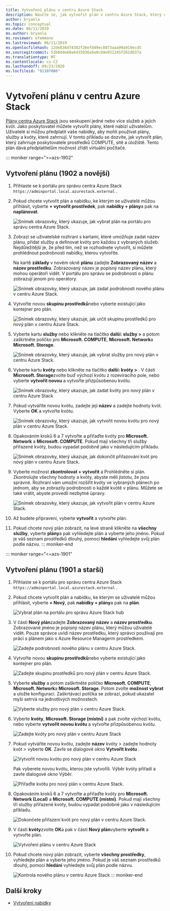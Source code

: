 ```yaml
---
title: Vytvoření plánu v centru Azure Stack
description: Naučte se, jak vytvořit plán v centru Azure Stack, který umožňuje předplatitelům zřizovat virtuální počítače.
author: bryanla
ms.topic: conceptual
ms.date: 06/11/2019
ms.author: bryanla
ms.reviewer: efemmano
ms.lastreviewed: 06/11/2019
ms.openlocfilehash: 12de836d74382f26efd49ec8873aaa99a919ecd5
ms.sourcegitcommit: 53b0dde60a6435936a5e0cb9e931245f262d637a
ms.translationtype: MT
ms.contentlocale: cs-CZ
ms.lasthandoff: 09/23/2020
ms.locfileid: "91107086"
---
```

# <a name="create-a-plan-in-azure-stack-hub"></a>Vytvoření plánu v centru Azure Stack

[Plány centra Azure Stack](azure-stack-overview.md) jsou seskupení jedné nebo více služeb a jejich kvót. Jako poskytovatel můžete vytvořit plány, které nabízí uživatelům. Uživatelé si můžou předplatit vaše nabídky, aby mohli používat plány, služby a kvóty, které zahrnují. V tomto příkladu se dozvíte, jak vytvořit plán, který zahrnuje poskytovatele prostředků COMPUTE, sítě a úložiště. Tento plán dává předplatitelům možnost zřídit virtuální počítače.

::: moniker range=">=azs-1902"
## <a name="create-a-plan-1902-and-later"></a>Vytvoření plánu (1902 a novější)

1. Přihlaste se k portálu pro správu centra Azure Stack `https://adminportal.local.azurestack.external` .

2. Pokud chcete vytvořit plán a nabídku, ke kterým se uživatelé můžou přihlásit, vyberte **+ vytvořit prostředek**, pak **nabídky + plány**a pak na **naplánovat**.
  
   ![Snímek obrazovky, který ukazuje, jak vybrat plán na portálu pro správu centra Azure Stack.](media/azure-stack-create-plan/select-plan.png)

3. Zobrazí se uživatelské rozhraní s kartami, které umožňuje zadat název plánu, přidat služby a definovat kvóty pro každou z vybraných služeb. Nejdůležitější je, že před tím, než se rozhodnete vytvořit, si můžete prohlédnout podrobnosti nabídky, kterou vytvoříte.

   Na kartě **základy** v novém okně **plánu** zadejte **Zobrazovaný název** a **název prostředku**. Zobrazovaný název je popisný název plánu, který mohou operátoři vidět. V portálu pro správu se podrobnosti o plánu zobrazují jenom pro operátory.

   ![Snímek obrazovky, který ukazuje, jak zadat podrobnosti nového plánu v centru Azure Stack.](media/azure-stack-create-plan/plan-name.png)

4. Vytvořte novou **skupinu prostředků**nebo vyberte existující jako kontejner pro plán.

   ![Snímek obrazovky, který ukazuje, jak určit skupinu prostředků pro nový plán v centru Azure Stack.](media/azure-stack-create-plan/resource-group.png)

5. Vyberte kartu **služby** nebo klikněte na tlačítko **další: služby >** a potom zaškrtněte políčko pro **Microsoft. COMPUTE**, **Microsoft. Network**a **Microsoft. Storage**.
  
   ![Snímek obrazovky, který ukazuje, jak vybrat služby pro nový plán v centru Azure Stack.](media/azure-stack-create-plan/services.png)

6. Vyberte kartu **kvóty** nebo klikněte na tlačítko **další: kvóty >** . V části **Microsoft. Storage**zvolte buď výchozí kvótu z rozevíracího pole, nebo vyberte **vytvořit novou** a vytvořte přizpůsobenou kvótu.
  
   ![Snímek obrazovky, který ukazuje, jak zadat kvóty pro nový plán v centru Azure Stack](media/azure-stack-create-plan/quotas.png)

7. Pokud vytváříte novou kvótu, zadejte její **název** a zadejte hodnoty kvót. Vyberte **OK** a vytvořte kvótu.

   ![Snímek obrazovky, který ukazuje, jak vytvořit novou kvótu pro nový plán v centru Azure Stack.](media/azure-stack-create-plan/new-quota.png)

8. Opakováním kroků 6 a 7 vytvořte a přiřaďte kvóty pro **Microsoft. Network** a **Microsoft. COMPUTE**. Pokud mají všechny tři služby přiřazené kvóty, budou vypadat podobně jako v následujícím příkladu.

   ![Snímek obrazovky, který ukazuje, jak dokončit přiřazování kvót pro nový plán v centru Azure Stack.](media/azure-stack-create-plan/all-quotas-assigned.png)

9. Vyberte možnost **zkontrolovat + vytvořit** a Prohlédněte si plán. Zkontrolujte všechny hodnoty a kvóty, abyste měli jistotu, že jsou správné. Rozhraní vám umožní rozšířit kvóty ve vybraných plánech po jednom, aby se zobrazily podrobnosti o každé kvótě v plánu. Můžete se také vrátit, abyste provedli nezbytné úpravy.

   ![Snímek obrazovky, který ukazuje, jak vytvořit plán v centru Azure Stack.](media/azure-stack-create-plan/create.png)

10. Až budete připraveni, vyberte **vytvořit** a vytvořte plán.

11. Pokud chcete nový plán zobrazit, na levé straně klikněte na **všechny služby**, vyberte **plány**a pak vyhledejte plán a vyberte jeho jméno. Pokud je váš seznam prostředků dlouhý, pomocí **hledání** vyhledejte svůj plán podle názvu.
::: moniker-end

::: moniker range="<=azs-1901"
## <a name="create-a-plan-1901-and-earlier"></a>Vytvoření plánu (1901 a starší)

1. Přihlaste se k portálu pro správu centra Azure Stack `https://adminportal.local.azurestack.external` .

2. Pokud chcete vytvořit plán a nabídku, ke kterým se uživatelé můžou přihlásit, vyberte **+ Nový**, pak **nabídky + plány**a pak na **plán**.
  
   ![Vybrat plán na portálu pro správu Azure Stack hub](media/azure-stack-create-plan/select-plan1901.png)

3. V části **Nový plán**zadejte **Zobrazovaný název** a **název prostředku**. Zobrazované jméno je popisný název plánu, který můžou uživatelé vidět. Pouze správce uvidí název prostředku, který správci používají pro práci s plánem jako s Azure Resource Managerm prostředkem.

   ![Zadejte podrobnosti nového plánu v centru Azure Stack.](media/azure-stack-create-plan/plan-name1901.png)

4. Vytvořte novou **skupinu prostředků**nebo vyberte existující jako kontejner pro plán.

   ![Zadejte skupinu prostředků pro nový plán v centru Azure Stack.](media/azure-stack-create-plan/resource-group1901.png)

5. Vyberte **služby** a potom zaškrtněte políčko **Microsoft. COMPUTE**, **Microsoft. Network**a **Microsoft. Storage**. Potom zvolte **možnost vybrat** a uložte konfiguraci. Zaškrtávací políčka se zobrazí, pokud ukazatel myši setrvá na jednotlivých možnostech.
  
   ![Vyberte služby pro nový plán v centru Azure Stack.](media/azure-stack-create-plan/services1901.png)

6. Vyberte **kvóty**, **Microsoft. Storage (místní)** a pak zvolte výchozí kvótu, nebo vyberte **vytvořit novou kvótu** a vytvořte přizpůsobenou kvótu.
  
   ![Zadejte kvóty pro nový plán v centru Azure Stack](media/azure-stack-create-plan/quotas1901.png)

7. Pokud vytváříte novou kvótu, zadejte **název** kvóty > zadejte hodnoty kvót > vyberte **OK**. Zavře se dialogové okno **Vytvořit kvótu** .

   ![Vytvořit novou kvótu pro nový plán v centru Azure Stack](media/azure-stack-create-plan/new-quota1901.png)

   Pak vyberete novou kvótu, kterou jste vytvořili. Výběr kvóty přiřadí a zavře dialogové okno Výběr.
  
   ![Přiřaďte kvótu pro nový plán v centru Azure Stack.](media/azure-stack-create-plan/assign-quota1901.png)

8. Opakováním kroků 6 a 7 vytvořte a přiřaďte kvóty pro **Microsoft. Network (Local)** a **Microsoft. COMPUTE (místní)**. Pokud mají všechny tři služby přiřazené kvóty, budou vypadat podobně jako v následujícím příkladu.

   ![Dokončete přiřazení kvót pro nový plán v centru Azure Stack.](media/azure-stack-create-plan/all-quotas-assigned1901.png)

9. V části **kvóty**zvolte **OK**a pak v části **Nový plán**vyberte **vytvořit** a vytvořte plán.

    ![Vytvoření plánu v centru Azure Stack](media/azure-stack-create-plan/create1901.png)

10. Pokud chcete nový plán zobrazit, vyberte **všechny prostředky**, vyhledejte plán a vyberte jeho jméno. Pokud je váš seznam prostředků dlouhý, pomocí **hledání** vyhledejte svůj plán podle názvu.

    ![Kontrola nového plánu v centru Azure Stack](media/azure-stack-create-plan/plan-overview1901.png)
::: moniker-end

## <a name="next-steps"></a>Další kroky

* [Vytvoření nabídky](azure-stack-create-offer.md)
